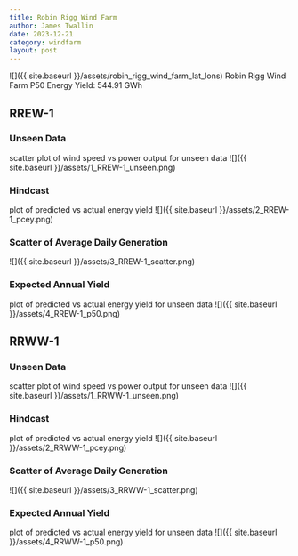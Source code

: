 ```yaml
---
title: Robin Rigg Wind Farm
author: James Twallin
date: 2023-12-21
category: windfarm
layout: post
---
```

![]({{ site.baseurl }}/assets/robin_rigg_wind_farm_lat_lons)
Robin Rigg Wind Farm P50 Energy Yield: 544.91 GWh

RREW-1
-------------
### Unseen Data 
scatter plot of wind speed vs power output for unseen data
![]({{ site.baseurl }}/assets/1_RREW-1_unseen.png)
### Hindcast 
plot of predicted vs actual energy yield
![]({{ site.baseurl }}/assets/2_RREW-1_pcey.png)
### Scatter of Average Daily Generation 

![]({{ site.baseurl }}/assets/3_RREW-1_scatter.png)
### Expected Annual Yield 
plot of predicted vs actual energy yield for unseen data
![]({{ site.baseurl }}/assets/4_RREW-1_p50.png)

RRWW-1
-------------
### Unseen Data 
scatter plot of wind speed vs power output for unseen data
![]({{ site.baseurl }}/assets/1_RRWW-1_unseen.png)
### Hindcast 
plot of predicted vs actual energy yield
![]({{ site.baseurl }}/assets/2_RRWW-1_pcey.png)
### Scatter of Average Daily Generation 

![]({{ site.baseurl }}/assets/3_RRWW-1_scatter.png)
### Expected Annual Yield 
plot of predicted vs actual energy yield for unseen data
![]({{ site.baseurl }}/assets/4_RRWW-1_p50.png)

